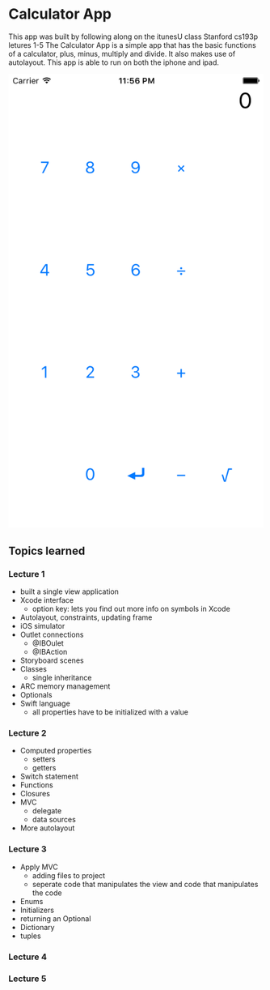 # Calculator App
This app was built by following along on the itunesU class Stanford cs193p letures 1-5
The Calculator App is a simple app that has the basic functions of a calculator, plus, minus, multiply and divide. 
It also makes use of autolayout. This app is able to run on both the iphone and ipad.

![iphone6 Screenshot](https://github.com/ajrosario08/Calculator/blob/master/iphone6.png)

## Topics learned

### Lecture 1
- built a single view application
- Xcode interface 
	- option key: lets you find out more info on symbols in Xcode
- Autolayout, constraints, updating frame
- iOS simulator
- Outlet connections 
	- @IBOulet   
	- @IBAction
- Storyboard scenes 
- Classes 
	- single inheritance 
- ARC memory management
- Optionals
- Swift language
	- all properties have to be initialized with a value

### Lecture 2
- Computed properties 
	- setters 
	- getters
- Switch statement 
- Functions  
- Closures 
- MVC
	- delegate
	- data sources
- More autolayout

### Lecture 3
- Apply MVC
	- adding files to project
	- seperate code that manipulates the view and code that manipulates the code
- Enums
- Initializers
- returning an Optional
- Dictionary
- tuples

### Lecture 4


### Lecture 5
